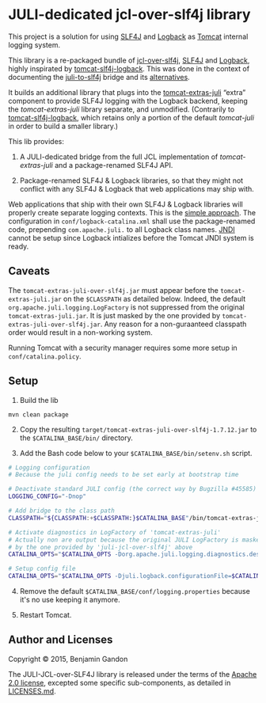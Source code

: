 <!--
   Copyright 2015 Benjamin Gandon

   Licensed under the Apache License, Version 2.0 (the "License");
   you may not use this file except in compliance with the License.
   You may obtain a copy of the License at

       http://www.apache.org/licenses/LICENSE-2.0

   Unless required by applicable law or agreed to in writing, software
   distributed under the License is distributed on an "AS IS" BASIS,
   WITHOUT WARRANTIES OR CONDITIONS OF ANY KIND, either express or implied.
   See the License for the specific language governing permissions and
   limitations under the License.
-->

JULI-dedicated jcl-over-slf4j library
=====================================

This project is a solution for using [SLF4J](http://www.slf4j.org/) and
[Logback](http://logback.qos.ch/) as [Tomcat](http://tomcat.apache.org/)
internal logging system.

This library is a re-packaged bundle of [jcl-over-slf4j](http://www.slf4j.org/legacy.html#jclOverSLF4J),
[SLF4J](http://www.slf4j.org/) and [Logback](http://logback.qos.ch/),
highly inspirated by [tomcat-slf4j-logback](https://github.com/grgrzybek/tomcat-slf4j-logback).
This was done in the context of documenting the [juli-to-slf4j](https://github.com/bgandon/juli-to-slf4j)
bridge and its [alternatives](https://github.com/bgandon/juli-to-slf4j/blob/master/ALTERNATIVES.md).

It builds an additional library that plugs into the
[tomcat-extras-juli](http://search.maven.org/#search%7Cgav%7C1%7Cg%3A%22org.apache.tomcat.extras%22%20AND%20a%3A%22tomcat-extras-juli%22)
“extra” component to provide SLF4J logging with the Logback backend, keeping
the _tomcat-extras-juli_ library separate, and unmodified.
(Contrarily to [tomcat-slf4j-logback](https://github.com/grgrzybek/tomcat-slf4j-logback),
which retains only a portion of the default _tomcat-juli_ in order to build a
smaller library.)

This lib provides:

1. A JULI-dedicated bridge from the full JCL implementation of
   _tomcat-extras-juli_ and a package-renamed SLF4J API.

2. Package-renamed SLF4J & Logback libraries, so that they might not conflict
   with any SLF4J & Logback that web applications may ship with.

Web applications that ship with their own SLF4J & Logback libraries will
properly create separate logging contexts. This is the
[simple approach](http://logback.qos.ch/manual/loggingSeparation.html#easy).
The configuration in `conf/logback-catalina.xml` shall use the package-renamed
code, prepending `com.apache.juli.` to all Logback class names.
[JNDI](http://logback.qos.ch/manual/loggingSeparation.html#ContextJNDISelector)
cannot be setup since Logback intializes before the Tomcat JNDI system is
ready.


Caveats
-------

The `tomcat-extras-juli-over-slf4j.jar` must appear before the
`tomcat-extras-juli.jar` on the `$CLASSPATH` as detailed below. Indeed, the
default `org.apache.juli.logging.LogFactory` is not suppressed from the
original `tomcat-extras-juli.jar`. It is just masked by the one provided by
`tomcat-extras-juli-over-slf4j.jar`. Any reason for a non-guraanteed classpath
order would result in a non-working system.

Running Tomcat with a security manager requires some more setup in
`conf/catalina.policy`.


Setup
-----

1. Build the lib

```
mvn clean package
```

2. Copy the resulting `target/tomcat-extras-juli-over-slf4j-1.7.12.jar` to the
   `$CATALINA_BASE/bin/` directory.

3. Add the Bash code below to your `$CATALINA_BASE/bin/setenv.sh` script.

```bash
# Logging configuration
# Because the juli config needs to be set early at bootstrap time

# Deactivate standard JULI config (the correct way by Bugzilla #45585)
LOGGING_CONFIG="-Dnop"

# Add bridge to the class path
CLASSPATH="${CLASSPATH:+$CLASSPATH:}$CATALINA_BASE"/bin/tomcat-extras-juli-over-slf4j-1.7.12.jar

# Activate diagnostics in LogFactory of 'tomcat-extras-juli'
# Actually non are output because the original JULI LogFactory is masked
# by the one provided by 'juli-jcl-over-slf4j' above
CATALINA_OPTS="$CATALINA_OPTS -Dorg.apache.juli.logging.diagnostics.dest=STDOUT"

# Setup config file
CATALINA_OPTS="$CATALINA_OPTS -Djuli.logback.configurationFile=$CATALINA_BASE/conf/logback-catalina.xml"
```

4. Remove the default `$CATALINA_BASE/conf/logging.properties` because it's no
   use keeping it anymore.

5. Restart Tomcat.


Author and Licenses
-------------------

Copyright © 2015, Benjamin Gandon

The JULI-JCL-over-SLF4J library is released under the terms of the
[Apache 2.0 license](LICENSE.txt), excepted some specific sub-components, as
detailed in [LICENSES.md](LICENSES.md).


<!--
# Local Variables:
# indent-tabs-mode: nil
# End:
-->
